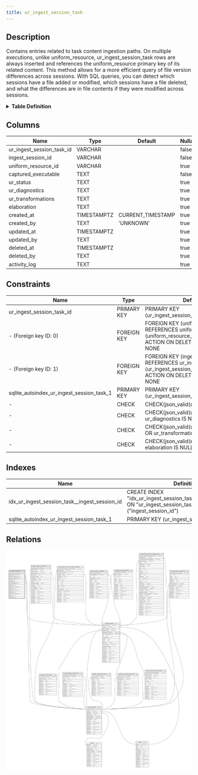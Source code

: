 ```yaml
---
title: ur_ingest_session_task
---
```


## Description

Contains entries related to task content ingestion paths. On multiple executions,  unlike uniform_resource, ur_ingest_session_task rows are always inserted and  references the uniform_resource primary key of its related content.  This method allows for a more efficient query of file version differences across  sessions. With SQL queries, you can detect which sessions have a file added or modified,  which sessions have a file deleted, and what the differences are in file contents  if they were modified across sessions.

<details>
<summary><strong>Table Definition</strong></summary>

```sql
CREATE TABLE "ur_ingest_session_task" (
    "ur_ingest_session_task_id" VARCHAR PRIMARY KEY NOT NULL,
    "ingest_session_id" VARCHAR NOT NULL,
    "uniform_resource_id" VARCHAR,
    "captured_executable" TEXT CHECK(json_valid(captured_executable)) NOT NULL,
    "ur_status" TEXT,
    "ur_diagnostics" TEXT CHECK(json_valid(ur_diagnostics) OR ur_diagnostics IS NULL),
    "ur_transformations" TEXT CHECK(json_valid(ur_transformations) OR ur_transformations IS NULL),
    "elaboration" TEXT CHECK(json_valid(elaboration) OR elaboration IS NULL),
    "created_at" TIMESTAMPTZ DEFAULT CURRENT_TIMESTAMP,
    "created_by" TEXT DEFAULT 'UNKNOWN',
    "updated_at" TIMESTAMPTZ,
    "updated_by" TEXT,
    "deleted_at" TIMESTAMPTZ,
    "deleted_by" TEXT,
    "activity_log" TEXT,
    FOREIGN KEY("ingest_session_id") REFERENCES "ur_ingest_session"("ur_ingest_session_id"),
    FOREIGN KEY("uniform_resource_id") REFERENCES "uniform_resource"("uniform_resource_id")
)
```

</details>

## Columns

| Name                      | Type        | Default           | Nullable | Parents                                   | Comment                                                 |
| ------------------------- | ----------- | ----------------- | -------- | ----------------------------------------- | ------------------------------------------------------- |
| ur_ingest_session_task_id | VARCHAR     |                   | false    |                                           | {"isSqlDomainZodDescrMeta":true,"isVarChar":true}       |
| ingest_session_id         | VARCHAR     |                   | false    | [ur_ingest_session](/surveilr/reference/db/surveilr-state-schema/ur_ingest_session) | {"isSqlDomainZodDescrMeta":true,"isVarChar":true}       |
| uniform_resource_id       | VARCHAR     |                   | true     | [uniform_resource](/surveilr/reference/db/surveilr-state-schema/uniform_resource)   | {"isSqlDomainZodDescrMeta":true,"isVarChar":true}       |
| captured_executable       | TEXT        |                   | false    |                                           | {"isSqlDomainZodDescrMeta":true,"isJsonText":true}      |
| ur_status                 | TEXT        |                   | true     |                                           |                                                         |
| ur_diagnostics            | TEXT        |                   | true     |                                           | {"isSqlDomainZodDescrMeta":true,"isJsonText":true}      |
| ur_transformations        | TEXT        |                   | true     |                                           | {"isSqlDomainZodDescrMeta":true,"isJsonText":true}      |
| elaboration               | TEXT        |                   | true     |                                           | {"isSqlDomainZodDescrMeta":true,"isJsonText":true}      |
| created_at                | TIMESTAMPTZ | CURRENT_TIMESTAMP | true     |                                           |                                                         |
| created_by                | TEXT        | 'UNKNOWN'         | true     |                                           |                                                         |
| updated_at                | TIMESTAMPTZ |                   | true     |                                           |                                                         |
| updated_by                | TEXT        |                   | true     |                                           |                                                         |
| deleted_at                | TIMESTAMPTZ |                   | true     |                                           |                                                         |
| deleted_by                | TEXT        |                   | true     |                                           |                                                         |
| activity_log              | TEXT        |                   | true     |                                           | {"isSqlDomainZodDescrMeta":true,"isJsonSqlDomain":true} |

## Constraints

| Name                                      | Type        | Definition                                                                                                                             |
| ----------------------------------------- | ----------- | -------------------------------------------------------------------------------------------------------------------------------------- |
| ur_ingest_session_task_id                 | PRIMARY KEY | PRIMARY KEY (ur_ingest_session_task_id)                                                                                                |
| - (Foreign key ID: 0)                     | FOREIGN KEY | FOREIGN KEY (uniform_resource_id) REFERENCES uniform_resource (uniform_resource_id) ON UPDATE NO ACTION ON DELETE NO ACTION MATCH NONE |
| - (Foreign key ID: 1)                     | FOREIGN KEY | FOREIGN KEY (ingest_session_id) REFERENCES ur_ingest_session (ur_ingest_session_id) ON UPDATE NO ACTION ON DELETE NO ACTION MATCH NONE |
| sqlite_autoindex_ur_ingest_session_task_1 | PRIMARY KEY | PRIMARY KEY (ur_ingest_session_task_id)                                                                                                |
| -                                         | CHECK       | CHECK(json_valid(captured_executable))                                                                                                 |
| -                                         | CHECK       | CHECK(json_valid(ur_diagnostics) OR ur_diagnostics IS NULL)                                                                            |
| -                                         | CHECK       | CHECK(json_valid(ur_transformations) OR ur_transformations IS NULL)                                                                    |
| -                                         | CHECK       | CHECK(json_valid(elaboration) OR elaboration IS NULL)                                                                                  |

## Indexes

| Name                                          | Definition                                                                                                    |
| --------------------------------------------- | ------------------------------------------------------------------------------------------------------------- |
| idx_ur_ingest_session_task__ingest_session_id | CREATE INDEX "idx_ur_ingest_session_task__ingest_session_id" ON "ur_ingest_session_task"("ingest_session_id") |
| sqlite_autoindex_ur_ingest_session_task_1     | PRIMARY KEY (ur_ingest_session_task_id)                                                                       |

## Relations

![er](../../../../../../assets/ur_ingest_session_task.svg)
